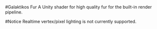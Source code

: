 #Galaktikos Fur
A Unity shader for high quality fur for the built-in render pipeline. 

#Notice 
Realtime vertex/pixel lighting is not currently supported.
